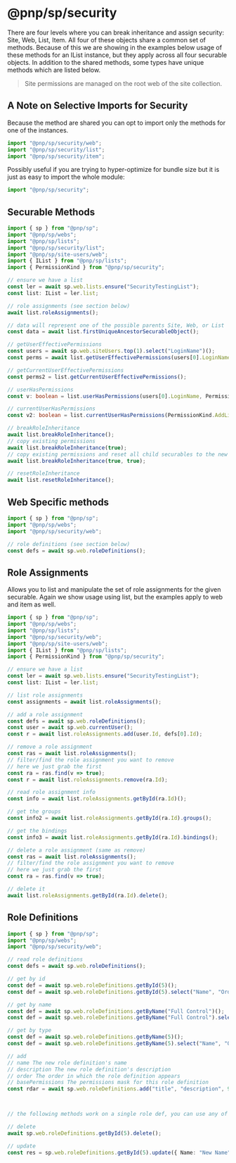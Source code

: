 # @pnp/sp/security

There are four levels where you can break inheritance and assign security: Site, Web, List, Item. All four of these objects share a common set of methods. Because of this we are showing in the examples below usage of these methods for an IList instance, but they apply across all four securable objects. In addition to the shared methods, some types have unique methods which are listed below.

> Site permissions are managed on the root web of the site collection.

## A Note on Selective Imports for Security

Because the method are shared you can opt to import only the methods for one of the instances.

```TypeScript
import "@pnp/sp/security/web";
import "@pnp/sp/security/list";
import "@pnp/sp/security/item";
```

Possibly useful if you are trying to hyper-optimize for bundle size but it is just as easy to import the whole module:

```TypeScript
import "@pnp/sp/security";
```

## Securable Methods

```TypeScript
import { sp } from "@pnp/sp";
import "@pnp/sp/webs";
import "@pnp/sp/lists";
import "@pnp/sp/security/list";
import "@pnp/sp/site-users/web";
import { IList } from "@pnp/sp/lists";
import { PermissionKind } from "@pnp/sp/security";

// ensure we have a list
const ler = await sp.web.lists.ensure("SecurityTestingList");
const list: IList = ler.list;

// role assignments (see section below)
await list.roleAssignments();

// data will represent one of the possible parents Site, Web, or List
const data = await list.firstUniqueAncestorSecurableObject();

// getUserEffectivePermissions
const users = await sp.web.siteUsers.top(1).select("LoginName")();
const perms = await list.getUserEffectivePermissions(users[0].LoginName);

// getCurrentUserEffectivePermissions
const perms2 = list.getCurrentUserEffectivePermissions();

// userHasPermissions
const v: boolean = list.userHasPermissions(users[0].LoginName, PermissionKind.AddListItems)

// currentUserHasPermissions
const v2: boolean = list.currentUserHasPermissions(PermissionKind.AddListItems)

// breakRoleInheritance
await list.breakRoleInheritance();
// copy existing permissions
await list.breakRoleInheritance(true);
// copy existing permissions and reset all child securables to the new permissions
await list.breakRoleInheritance(true, true);

// resetRoleInheritance
await list.resetRoleInheritance();
```

## Web Specific methods

```TypeScript
import { sp } from "@pnp/sp";
import "@pnp/sp/webs";
import "@pnp/sp/security/web";

// role definitions (see section below)
const defs = await sp.web.roleDefinitions();
```

## Role Assignments

Allows you to list and manipulate the set of role assignments for the given securable. Again we show usage using list, but the examples apply to web and item as well.

```TypeScript
import { sp } from "@pnp/sp";
import "@pnp/sp/webs";
import "@pnp/sp/lists";
import "@pnp/sp/security/web";
import "@pnp/sp/site-users/web";
import { IList } from "@pnp/sp/lists";
import { PermissionKind } from "@pnp/sp/security";

// ensure we have a list
const ler = await sp.web.lists.ensure("SecurityTestingList");
const list: IList = ler.list;

// list role assignments
const assignments = await list.roleAssignments();

// add a role assignment
const defs = await sp.web.roleDefinitions();
const user = await sp.web.currentUser();
const r = await list.roleAssignments.add(user.Id, defs[0].Id);

// remove a role assignment
const ras = await list.roleAssignments();
// filter/find the role assignment you want to remove
// here we just grab the first
const ra = ras.find(v => true);
const r = await list.roleAssignments.remove(ra.Id);

// read role assignment info
const info = await list.roleAssignments.getById(ra.Id)();

// get the groups
const info2 = await list.roleAssignments.getById(ra.Id).groups();

// get the bindings
const info3 = await list.roleAssignments.getById(ra.Id).bindings();

// delete a role assignment (same as remove)
const ras = await list.roleAssignments();
// filter/find the role assignment you want to remove
// here we just grab the first
const ra = ras.find(v => true);

// delete it
await list.roleAssignments.getById(ra.Id).delete();
```

## Role Definitions

```TypeScript
import { sp } from "@pnp/sp";
import "@pnp/sp/webs";
import "@pnp/sp/security/web";

// read role definitions
const defs = await sp.web.roleDefinitions();

// get by id
const def = await sp.web.roleDefinitions.getById(5)();
const def = await sp.web.roleDefinitions.getById(5).select("Name", "Order")();

// get by name
const def = await sp.web.roleDefinitions.getByName("Full Control")();
const def = await sp.web.roleDefinitions.getByName("Full Control").select("Name", "Order")();

// get by type
const def = await sp.web.roleDefinitions.getByName(5)();
const def = await sp.web.roleDefinitions.getByName(5).select("Name", "Order")();

// add
// name The new role definition's name
// description The new role definition's description
// order The order in which the role definition appears
// basePermissions The permissions mask for this role definition
const rdar = await sp.web.roleDefinitions.add("title", "description", 99, { High: 1, Low: 2 });



// the following methods work on a single role def, you can use any of the three getBy methods, here we use getById as an example

// delete
await sp.web.roleDefinitions.getById(5).delete();

// update
const res = sp.web.roleDefinitions.getById(5).update({ Name: "New Name" });
```
